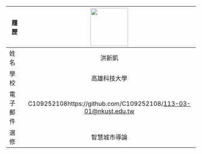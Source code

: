 |      履歷        |<img src="https://scontent-tpe1-1.xx.fbcdn.net/v/t39.30808-6/323365183_544214784296334_491039171519816200_n.jpg?stp=cp6_dst-jpg&_nc_cat=104&ccb=1-7&_nc_sid=efb6e6&_nc_ohc=bXf-RX0aVDUAX9ikOdO&_nc_ht=scontent-tpe1-1.xx&oh=00_AfDEbSVDJp-V-whldEWUs6PcvzJhL9jTqYzk_gxnZz3LCQ&oe=65E5FFA1" width=100 height=100/>|
| ---------------- |:-----------------------------:|
| 姓名             | 洪新凱                  |
| 學校             | 高雄科技大學                  |
| 電子郵件         | C109252108https://github.com/C109252108/113-03-01@nkust.edu.tw          |
| 選修             | 智慧城市導論                  |
